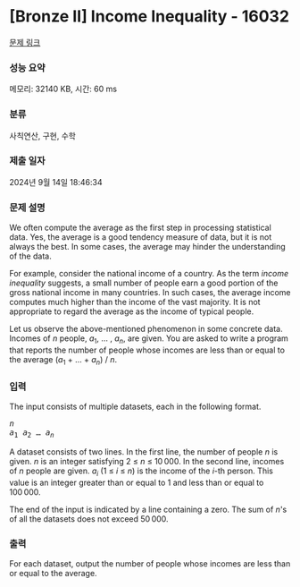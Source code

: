 # [Bronze II] Income Inequality - 16032 

[문제 링크](https://www.acmicpc.net/problem/16032) 

### 성능 요약

메모리: 32140 KB, 시간: 60 ms

### 분류

사칙연산, 구현, 수학

### 제출 일자

2024년 9월 14일 18:46:34

### 문제 설명

<p>We often compute the average as the first step in processing statistical data. Yes, the average is a good tendency measure of data, but it is not always the best. In some cases, the average may hinder the understanding of the data.</p>

<p>For example, consider the national income of a country. As the term <i>income inequality</i> suggests, a small number of people earn a good portion of the gross national income in many countries. In such cases, the average income computes much higher than the income of the vast majority. It is not appropriate to regard the average as the income of typical people.</p>

<p>Let us observe the above-mentioned phenomenon in some concrete data. Incomes of <i>n</i> people, <i>a</i><sub>1</sub>, … , <i>a<sub>n</sub></i>, are given. You are asked to write a program that reports the number of people whose incomes are less than or equal to the average (<i>a</i><sub>1</sub> + … + <i>a<sub>n</sub></i>) / <i>n</i>.</p>

### 입력 

 <p>The input consists of multiple datasets, each in the following format.</p>

<pre><i>n</i>
<i>a</i><sub>1</sub> <i>a</i><sub>2</sub> … <i>a<sub>n</sub></i></pre>

<p>A dataset consists of two lines. In the first line, the number of people <i>n</i> is given. <i>n</i> is an integer satisfying 2 ≤ <i>n</i> ≤ 10 000. In the second line, incomes of <i>n</i> people are given. <i>a<sub>i</sub></i> (1 ≤ <i>i</i> ≤ <i>n</i>) is the income of the <i>i</i>-th person. This value is an integer greater than or equal to 1 and less than or equal to 100 000.</p>

<p>The end of the input is indicated by a line containing a zero. The sum of <i>n</i>'s of all the datasets does not exceed 50 000.</p>

### 출력 

 <p>For each dataset, output the number of people whose incomes are less than or equal to the average.</p>

